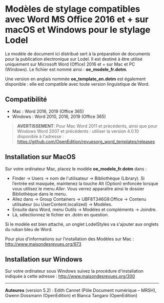 # Modèles de stylage compatibles avec Word MS Office 2016 et + sur macOS et Windows pour le stylage Lodel

Le modèle de document ici distribué sert à la préparation de documents pour la publication électronique sur Lodel. Il est destiné à être utilisé uniquement sur Microsoft Word (Office) 2016 et + sur Mac et PC (Windows). Le fichier est nommé ainsi :  **oe_modele_fr.dotm**.

Une version en anglais nommée  **oe_template_en.dotm** est également disponible : elle est compatible avec toute version linguistique de Word. 

## Compatibilité 

* Mac : Word 2016, 2019 (Office 365)
* Windows : Word 2010, 2016, 2019 (Office 365)

> **AVERTISSEMENT**: Pour Mac Word 2011 et précédents, ainsi que pour Windows Word 2007 et précédents : utiliser la  version 4.0.10 disponible à l'adresse : https://github.com/OpenEdition/revuesorg_word_templates/releases

## Installation sur MacOS

Sur votre ordinateur Mac, placez le modèle  **oe_modele_fr.dotm** dans :

- Finder → Users → nom de l'utilisateur → Bibliothèque (Library). 
  Si l’entrée est masquée, maintenez la touche Alt (Option) enfoncée lorsque vous utilisez le menu *Aller*. Vous verrez apparaître ainsi le dossier Bibliothèque dans le menu. 
- Allez dans → Group Containers → UBF8T346G9.Office → Contenu utilisateur (ou UserContent.localized) → Modèles. 
- Ensuite dans Word, menu Outils → Modèles et compléments → Joindre. 
- Là, sélectionnez le fichier en .dotm en question. 

Si le modèle est bien attaché, un onglet LodelStyles va s'ajouter aux onglets du ruban bleu de Word.

Pour plus d’informations sur l’installation des Modèles sur Mac : http://www.maisondesrevues.org/973


## Installation sur Windows

Sur votre ordinateur sous Windows suivez la procédure d'installation indiquée à cette adresse : http://www.maisondesrevues.org/300

---

**Auteures** (version 5.2) : Edith Cannet (Pôle Document numérique – MRSH), Gwenn Dossmann (OpenEdition) et Bianca Tangaro (OpenEdition)
